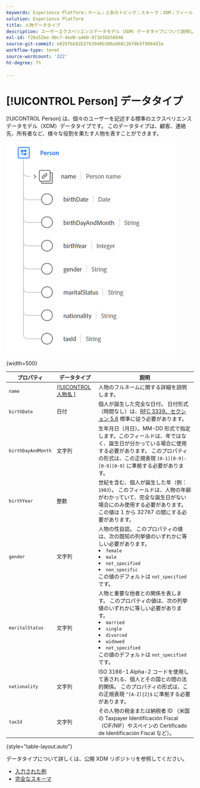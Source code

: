 ```yaml
---
keywords: Experience Platform；ホーム；人気のトピック；スキーマ；XDM；フィールド；スキーマ；スキーマ；ユーザー；データタイプ；データタイプ；データタイプ；
solution: Experience Platform
title: 人物データタイプ
description: ユーザーエクスペリエンスデータモデル（XDM）データタイプについて説明します。
exl-id: f28a52be-90c7-4ed0-a460-97165bb58046
source-git-commit: e028fbb82b37b3940b308a860c26f8b5f9884d3a
workflow-type: tm+mt
source-wordcount: '322'
ht-degree: 7%

---
```


# [!UICONTROL Person] データタイプ

[!UICONTROL Person] は、個々のユーザーを記述する標準のエクスペリエンスデータモデル（XDM）データタイプです。 このデータタイプは、顧客、連絡先、所有者など、様々な役割を果たす人物を表すことができます。

![person 画像 ](../images/data-types/person.PNG){width=500}

| プロパティ | データタイプ | 説明 |
| --- | --- | --- |
| `name` | [[!UICONTROL  人物名 ]](./person-name.md) | 人物のフルネームに関する詳細を説明します。 |
| `birthDate` | 日付 | 個人が誕生した完全な日付。 日付形式（時間なし）は、[RFC 3339、セクション 5.6](https://tools.ietf.org/html/rfc3339#section-5.6) 標準に従う必要があります。 |
| `birthDayAndMonth` | 文字列 | 生年月日（月日）。MM-DD 形式で指定します。このフィールドは、年ではなく、誕生日が分かっている場合に使用する必要があります。 このプロパティの形式は、この正規表現 `[0-1][0-9]-[0-9][0-9]` に準拠する必要があります。 |
| `birthYear` | 整数 | 世紀を含む、個人が誕生した年（例：`1983`）。 このフィールドは、人物の年齢がわかっていて、完全な誕生日がない場合にのみ使用する必要があります。 この値は 1 から 32767 の間にする必要があります。 |
| `gender` | 文字列 | 人物の性自認。 このプロパティの値は、次の既知の列挙値のいずれかに等しい必要があります。 <li> `female` </li> <li> `male` </li> <li> `not_specified` </li> <li> `non_specific` </li> この値のデフォルトは `not_specified` です。 |
| `maritalStatus` | 文字列 | 人物と重要な他者との関係を表します。 このプロパティの値は、次の列挙値のいずれかに等しい必要があります。 <li> `married` </li> <li> `single` </li> <li> `divorced` </li> <li> `widowed` </li> <li> `not_specified` </li> この値のデフォルトは `not_specified` です。 |
| `nationality` | 文字列 | ISO 3166-1 Alpha-2 コードを使用して表される、個人とその国との間の法的関係。 このプロパティの形式は、この正規表現 `^[A-Z]{2}$` に準拠する必要があります。 |
| `taxId` | 文字列 | その人物の税金または納税者 ID （米国の Taxpayer Identificación Fiscal （CIF/NIF）やスペインの Certificado de Identificación Fiscal など）。 |

{style="table-layout:auto"}

データタイプについて詳しくは、公開 XDM リポジトリを参照してください。

* [ 入力された例 ](https://github.com/adobe/xdm/blob/master/components/datatypes/person/person.example.1.json)
* [ 完全なスキーマ ](https://github.com/adobe/xdm/blob/master/components/datatypes/person/person.schema.json)
